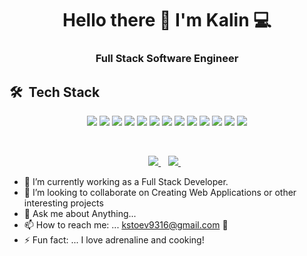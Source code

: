 <h1 align='center'>
    Hello there 👋 I'm Kalin 💻
  </h1>
  
  <h3 align='center'>
    Full Stack Software Engineer
  </h3>
  
  ## 🛠 &nbsp;Tech Stack
  <p align='center'>
    <img src="https://img.shields.io/badge/C Sharp-239120?style=for-the-badge&logo=c-sharp&logoColor=white">
    <img src="https://img.shields.io/badge/.NET-5C2D91?style=for-the-badge&logo=.net&logoColor=white">
    <img src="https://img.shields.io/badge/JavaScript-F7DF1E?style=for-the-badge&logo=javascript&logoColor=black">
    <img src="https://img.shields.io/badge/TypeScript-3178C6?style=for-the-badge&logo=TypeScript&logoColor=FFF">
    <img src="https://img.shields.io/badge/React-20232A?style=for-the-badge&logo=react&logoColor=61DAFB">
    <img src="https://img.shields.io/badge/Angular-%23DD0031?style=for-the-badge&logo=angular&logoColor=white">
    <img src="https://img.shields.io/badge/Vite-%23646CFF?style=for-the-badge&logo=vite&logoColor=white">
    <img src="https://img.shields.io/badge/Microsoft SQL Server-CC2927?style=for-the-badge&logo=microsoft-sql-server&logoColor=white">
    <img src="https://img.shields.io/badge/Microsoft_Azure-0089D6?style=for-the-badge&logo=microsoft-azure&logoColor=white">
    <img src="https://img.shields.io/badge/HTML-239120?style=for-the-badge&logo=html5&logoColor=white">
    <img src="https://img.shields.io/badge/CSS-239120?&style=for-the-badge&logo=css3&logoColor=white">
    <img src="https://img.shields.io/badge/Bootstrap-563D7C?style=for-the-badge&logo=bootstrap&logoColor=white">
    <img src="https://img.shields.io/badge/git-%23F05033.svg?style=for-the-badge&logo=git&logoColor=white">
  </p>
  
  <br>
  
  <p align='center'>
    <a href="https://www.linkedin.com/in/kalinstoev9316/">
      <img src="https://img.shields.io/badge/linkedin-%230077B5.svg?&style=for-the-badge&logo=linkedin&logoColor=white" />
    </a>&nbsp;&nbsp;
    <a href="mailto:kstoev9316@gmail.com">
      <img src="https://img.shields.io/badge/Gmail-D14836?style=for-the-badge&logo=gmail&logoColor=white" />        
    </a>&nbsp;&nbsp;
  </p>
  
  - 🔭 I’m currently working as a Full Stack Developer.         
  - 👯 I’m looking to collaborate on Creating Web Applications or other interesting projects                         
  - 💬 Ask me about Anything...                                     
  - 📫 How to reach me: ... kstoev9316@gmail.com 📩                                                                      
  - ⚡ Fun fact: ... I love adrenaline and cooking!   
